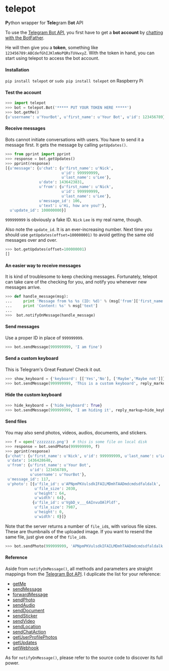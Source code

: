 # telepot

**P**ython wrapper for **Tele**gram B**ot** API

To use the [Telegram Bot API](https://core.telegram.org/bots/api), you first have to get a **bot account** by [chatting with the BotFather](https://core.telegram.org/bots).

He will then give you a **token**, something like `123456789:ABCdefGhIJKlmNoPQRsTUVwxyZ`. With the token in hand, you can start using telepot to access the bot account.

#### Installation

`pip install telepot` or `sudo pip install telepot` on Raspberry Pi

#### Test the account

```python
>>> import telepot
>>> bot = telepot.Bot('***** PUT YOUR TOKEN HERE *****')
>>> bot.getMe()
{u'username': u'YourBot', u'first_name': u'Your Bot', u'id': 123456789}
```

#### Receive messages

Bots cannot initiate conversations with users. You have to send it a message first. It gets the message by calling `getUpdates()`.

```python
>>> from pprint import pprint
>>> response = bot.getUpdates()
>>> pprint(response)
[{u'message': {u'chat': {u'first_name': u'Nick',
                         u'id': 999999999,
                         u'last_name': u'Lee'},
               u'date': 1436423831,
               u'from': {u'first_name': u'Nick',
                         u'id': 999999999,
                         u'last_name': u'Lee'},
               u'message_id': 106,
               u'text': u'Hi, how are you?'},
  u'update_id': 100000000}]
```

`999999999` is obviously a fake ID. `Nick` `Lee` is my real name, though.

Also note the `update_id`. It is an ever-increasing number. Next time you should use `getUpdates(offset=100000001)` to avoid getting the same old messages over and over.

```python
>>> bot.getUpdates(offset=100000001)
[]
```

#### An easier way to receive messages

It is kind of troublesome to keep checking messages. Fortunately, telepot can take care of the checking for you, and notify you whenever new messages arrive.

```python
>>> def handle_message(msg):
...     print 'Message from %s %s (ID: %d)' % (msg['from']['first_name'], msg['from']['last_name'], msg['from']['id'])
...     print 'Content: %s' % msg['text']
...
>>>  bot.notifyOnMessage(handle_message)
```

#### Send messages

Use a proper ID in place of `999999999`.

```python
>>> bot.sendMessage(999999999, 'I am fine')
```

#### Send a custom keyboard

This is Telegram's Great Feature! Check it out.

```python
>>> show_keyboard = {'keyboard': [['Yes','No'], ['Maybe','Maybe not']]}
>>> bot.sendMessage(999999999, 'This is a custom keyboard', reply_markup=show_keyboard)
```

#### Hide the custom keyboard

```python
>>> hide_keyboard = {'hide_keyboard': True}
>>> bot.sendMessage(999999999, 'I am hiding it', reply_markup=hide_keyboard)
```

#### Send files

You may also send photos, videos, audios, documents, and stickers.

```python
>>> f = open('zzzzzzzz.png')  # this is some file on local disk
>>> response = bot.sendPhoto(999999999, f)
>>> pprint(response)
{u'chat': {u'first_name': u'Nick', u'id': 999999999, u'last_name': u'Lee'},
 u'date': 1436428640,
 u'from': {u'first_name': u'Your Bot',
           u'id': 123456789,
           u'username': u'YourBot'},
 u'message_id': 117,
 u'photo': [{u'file_id': u'APNpmPKVulsdkIFAILMDmhTAADmdcmdsdfaldalk',
             u'file_size': 2030,
             u'height': 64,
             u'width': 64},
            {u'file_id': u'VgbD_v___6AInvuOAlPldf',
             u'file_size': 7987,
             u'height': 0,
             u'width': 0}]}
```

Note that the server returns a number of `file_id`s, with various file sizes. These are thumbnails of the uploaded image. If you want to resend the same file, just give one of the `file_id`s.

```python
>>> bot.sendPhoto(999999999, 'APNpmPKVulsdkIFAILMDmhTAADmdcmdsdfaldalk')
```

#### Reference

Aside from `notifyOnMessage()`, all methods and parameters are straight mappings from the [Telegram Bot API](https://core.telegram.org/bots/api). I duplicate the list for your reference:

- [getMe](https://core.telegram.org/bots/api#getme)  
- [sendMessage](https://core.telegram.org/bots/api#sendmessage)  
- [forwardMessage](https://core.telegram.org/bots/api#forwardmessage)  
- [sendPhoto](https://core.telegram.org/bots/api#sendphoto)  
- [sendAudio](https://core.telegram.org/bots/api#sendaudio)  
- [sendDocument](https://core.telegram.org/bots/api#senddocument)  
- [sendSticker](https://core.telegram.org/bots/api#sendsticker)  
- [sendVideo](https://core.telegram.org/bots/api#sendvideo)  
- [sendLocation](https://core.telegram.org/bots/api#sendlocation)  
- [sendChatAction](https://core.telegram.org/bots/api#sendchataction)  
- [getUserProfilePhotos](https://core.telegram.org/bots/api#getuserprofilephotos)  
- [getUpdates](https://core.telegram.org/bots/api#getupdates)  
- [setWebhook](https://core.telegram.org/bots/api#setwebhook)  

As for `notifyOnMessage()`, please refer to the source code to discover its full power.
